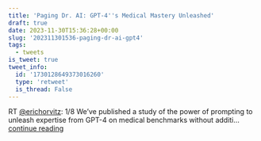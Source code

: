 ```yaml
---
title: 'Paging Dr. AI: GPT-4''s Medical Mastery Unleashed'
draft: true
date: 2023-11-30T15:36:28+00:00
slug: '202311301536-paging-dr-ai-gpt4'
tags:
  - tweets
is_tweet: true
tweet_info:
  id: '1730128649373016260'
  type: 'retweet'
  is_thread: False
---
```




RT [@erichorvitz](https://x.com/erichorvitz): 1/8 We’ve published a study of the power of prompting to unleash expertise from GPT-4 on medical benchmarks without additi… [continue reading](https://x.com/sytelus/status/1730128649373016260)
